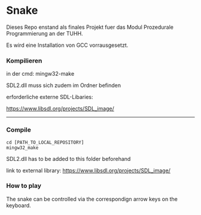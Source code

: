 # Snake
Dieses Repo enstand als finales Projekt fuer das Modul Prozedurale Programmierung an der TUHH.

Es wird eine Installation von GCC vorrausgesetzt.

### Kompilieren
in der cmd: mingw32-make

SDL2.dll muss sich zudem im Ordner befinden

erforderliche externe SDL-Libaries:

https://www.libsdl.org/projects/SDL_image/

---

### Compile
```
cd [PATH_TO_LOCAL_REPOSITORY]
mingw32_make
```

SDL2.dll has to be added to this folder beforehand

link to external library:
https://www.libsdl.org/projects/SDL_image/


### How to play
The snake can be controlled via the correspondign arrow keys on the keyboard.
